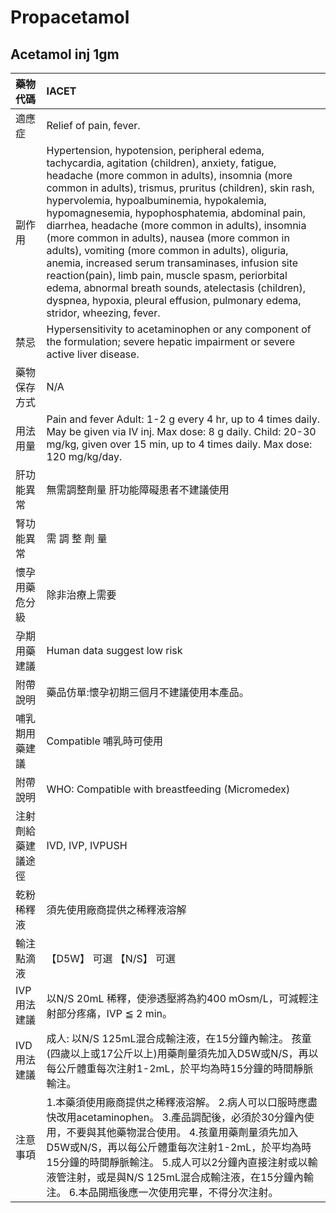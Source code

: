 # Propacetamol

## Acetamol inj 1gm

| 藥物代碼 | IACET |
| :--- | :--- |
| 適應症 | Relief of pain, fever. |
| 副作用 | Hypertension, hypotension, peripheral edema, tachycardia, agitation \(children\), anxiety, fatigue, headache \(more common in adults\), insomnia \(more common in adults\), trismus, pruritus \(children\), skin rash, hypervolemia, hypoalbuminemia, hypokalemia, hypomagnesemia, hypophosphatemia, abdominal pain, diarrhea, headache \(more common in adults\), insomnia \(more common in adults\), nausea \(more common in adults\), vomiting \(more common in adults\), oliguria, anemia, increased serum transaminases, infusion site reaction\(pain\), limb pain, muscle spasm, periorbital edema, abnormal breath sounds, atelectasis \(children\), dyspnea, hypoxia, pleural effusion, pulmonary edema, stridor, wheezing, fever. |
| 禁忌 | Hypersensitivity to acetaminophen or any component of the formulation; severe hepatic impairment or severe active liver disease. |
| 藥物保存方式 | N/A |
| 用法用量 | Pain and fever Adult: 1-2 g every 4 hr, up to 4 times daily. May be given via IV inj. Max dose: 8 g daily. Child: 20-30 mg/kg, given over 15 min, up to 4 times daily. Max dose: 120 mg/kg/day. |
| 肝功能異常 | 無需調整劑量  肝功能障礙患者不建議使用 |
| 腎功能異常 | 需 調 整 劑 量 |
| 懷孕用藥危分級 | 除非治療上需要 |
| 孕期用藥建議 | Human data suggest low risk |
| 附帶說明 | 藥品仿單:懷孕初期三個月不建議使用本產品。 |
| 哺乳期用藥建議 | Compatible 哺乳時可使用 |
| 附帶說明 | WHO: Compatible with breastfeeding \(Micromedex\) |
| 注射劑給藥建議途徑 | IVD, IVP, IVPUSH |
| 乾粉稀釋液 | 須先使用廠商提供之稀釋液溶解 |
| 輸注點滴液 | 【D5W】 可選  【N/S】 可選 |
| IVP 用法建議 | 以N/S 20mL 稀釋，使滲透壓將為約400 mOsm/L，可減輕注射部分疼痛，IVP ≦ 2 min。 |
| IVD 用法建議 | 成人: 以N/S 125mL混合成輸注液，在15分鐘內輸注。 孩童\(四歲以上或17公斤以上\)用藥劑量須先加入D5W或N/S，再以每公斤體重每次注射1-2mL，於平均為時15分鐘的時間靜脈輸注。 |
| 注意事項 | 1.本藥須使用廠商提供之稀釋液溶解。 2.病人可以口服時應盡快改用acetaminophen。 3.產品調配後，必須於30分鐘內使用，不要與其他藥物混合使用。 4.孩童用藥劑量須先加入D5W或N/S，再以每公斤體重每次注射1-2mL，於平均為時15分鐘的時間靜脈輸注。 5.成人可以2分鐘內直接注射或以輸液管注射，或是與N/S 125mL混合成輸注液，在15分鐘內輸注。 6.本品開瓶後應一次使用完畢，不得分次注射。 |

